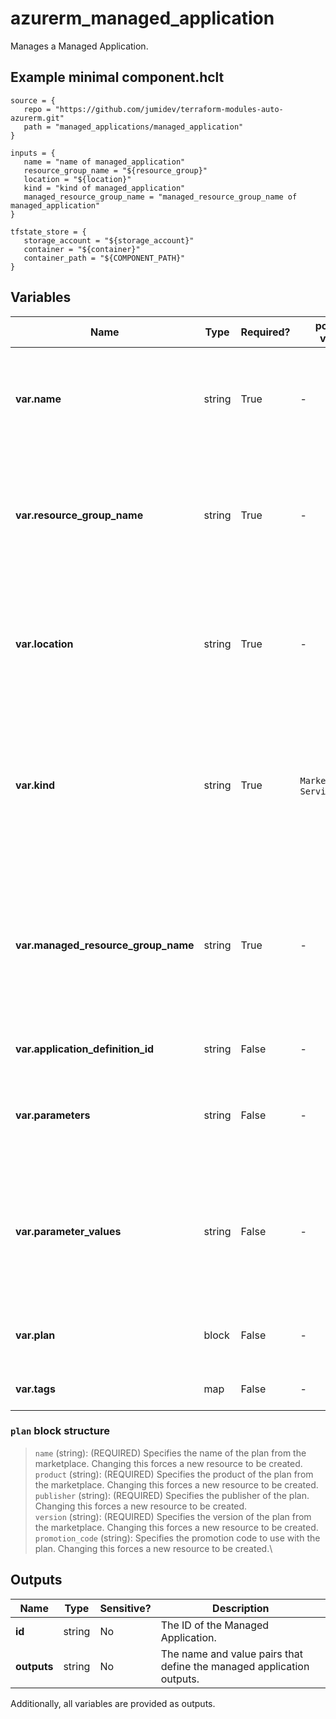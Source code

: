 # azurerm_managed_application

Manages a Managed Application.

## Example minimal component.hclt

```hcl
source = {
   repo = "https://github.com/jumidev/terraform-modules-auto-azurerm.git" 
   path = "managed_applications/managed_application" 
}

inputs = {
   name = "name of managed_application" 
   resource_group_name = "${resource_group}" 
   location = "${location}" 
   kind = "kind of managed_application" 
   managed_resource_group_name = "managed_resource_group_name of managed_application" 
}

tfstate_store = {
   storage_account = "${storage_account}" 
   container = "${container}" 
   container_path = "${COMPONENT_PATH}" 
}

```

## Variables

| Name | Type | Required? |  possible values |  Description |
| ---- | ---- | --------- |  ----------- | ----------- |
| **var.name** | string | True | -  |  Specifies the name of the Managed Application. Changing this forces a new resource to be created. | 
| **var.resource_group_name** | string | True | -  |  The name of the Resource Group where the Managed Application should exist. Changing this forces a new resource to be created. | 
| **var.location** | string | True | -  |  Specifies the supported Azure location where the resource exists. Changing this forces a new resource to be created. | 
| **var.kind** | string | True | `MarketPlace`, `ServiceCatalog`  |  The kind of the managed application to deploy. Possible values are `MarketPlace` and `ServiceCatalog`. Changing this forces a new resource to be created. | 
| **var.managed_resource_group_name** | string | True | -  |  The name of the target resource group where all the resources deployed by the managed application will reside. Changing this forces a new resource to be created. | 
| **var.application_definition_id** | string | False | -  |  The application definition ID to deploy. | 
| **var.parameters** | string | False | -  |  A mapping of name and value pairs to pass to the managed application as parameters. | 
| **var.parameter_values** | string | False | -  |  The parameter values to pass to the Managed Application. This field is a JSON object that allows you to assign parameters to this Managed Application. | 
| **var.plan** | block | False | -  |  One `plan` block. Changing this forces a new resource to be created. | 
| **var.tags** | map | False | -  |  A mapping of tags to assign to the resource. | 

### `plan` block structure

> `name` (string): (REQUIRED) Specifies the name of the plan from the marketplace. Changing this forces a new resource to be created.\
> `product` (string): (REQUIRED) Specifies the product of the plan from the marketplace. Changing this forces a new resource to be created.\
> `publisher` (string): (REQUIRED) Specifies the publisher of the plan. Changing this forces a new resource to be created.\
> `version` (string): (REQUIRED) Specifies the version of the plan from the marketplace. Changing this forces a new resource to be created.\
> `promotion_code` (string): Specifies the promotion code to use with the plan. Changing this forces a new resource to be created.\



## Outputs

| Name | Type | Sensitive? | Description |
| ---- | ---- | --------- | --------- |
| **id** | string | No  | The ID of the Managed Application. | 
| **outputs** | string | No  | The name and value pairs that define the managed application outputs. | 

Additionally, all variables are provided as outputs.
